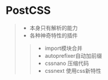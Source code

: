 # PostCSS

>* 本身只有解析的能力
>* 各种神奇特性的插件
>>* import模块合并
>>* autoprefixer自动加前缀
>>* cssnano 压缩代码
>>* cssnext 使用css新特性